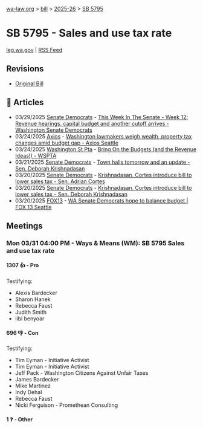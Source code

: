 [wa-law.org](/) > [bill](/bill/) > [2025-26](/bill/2025-26/) > [SB 5795](/bill/2025-26/sb/5795/)

# SB 5795 - Sales and use tax rate
[leg.wa.gov](https://app.leg.wa.gov/billsummary?BillNumber=5795&Year=2025&Initiative=false) | [RSS Feed](./rss.xml)

## Revisions
* [Original Bill](1/)

## 📰 Articles
* 03/29/2025 [Senate Democrats](/org/senate_democrats/) - [This Week In The Senate - Week 12: Revenue hearings, capital budget and another cutoff arrives - Washington Senate Democrats](https://senatedemocrats.wa.gov/blog/2025/03/29/this-week-in-the-senate-week-12-revenue-hearings-capital-budget-and-another-cutoff-arrives/#:~:text=SB%205795)
* 03/24/2025 [Axios](/org/axios/) - [Washington lawmakers weigh wealth, property tax changes amid budget gap - Axios Seattle](https://www.axios.com/local/seattle/2025/03/24/democrats-wealth-property-tax-budget-gap#:~:text=lower)
* 03/24/2025 [Washington St Pta](/org/washington_st_pta/) - [Bring On the Budgets (and the Revenue Ideas!) - WSPTA](https://www.wastatepta.org/bring-on-the-budgets-and-the-revenue-ideas/#:~:text=SB%205795)
* 03/21/2025 [Senate Democrats](/org/senate_democrats/) - [Town halls tomorrow and an update - Sen. Deborah Krishnadasan](https://senatedemocrats.wa.gov/Krishnadasan/2025/03/21/town-halls-tomorrow-and-an-update/#:~:text=5795)
* 03/20/2025 [Senate Democrats](/org/senate_democrats/) - [Krishnadasan, Cortes introduce bill to lower sales tax - Sen. Adrian Cortes](https://senatedemocrats.wa.gov/cortes/2025/03/20/krishnadasan-cortes-introduce-bill-to-lower-sales-tax/#:~:text=5795)
* 03/20/2025 [Senate Democrats](/org/senate_democrats/) - [Krishnadasan, Cortes introduce bill to lower sales tax - Sen. Deborah Krishnadasan](https://senatedemocrats.wa.gov/Krishnadasan/2025/03/20/krishnadasan-cortes-introduce-bill-to-lower-sales-tax/#:~:text=5795)
* 03/20/2025 [FOX13](/org/fox13/) - [WA Senate Democrats hope to balance budget | FOX 13 Seattle](https://www.fox13seattle.com/news/wa-senate-democrats-balance-budget#:~:text=Reducing%20the%20state%20sales%20tax)

## Meetings
### Mon 03/31 04:00 PM - Ways & Means (WM): SB 5795 Sales and use tax rate
#### 1307 👍 - Pro
Testifying:
* Alexis Bardecker
* Sharon Hanek
* Rebecca Faust
* Judith Smith
* libi benyoar

#### 696 👎 - Con
Testifying:
* Tim Eyman - Initiative Activist
* Tim Eyman - Initiative Activist
* Jeff Pack - Washington Citizens Against Unfair Taxes
* James Bardecker
* Mike Martinez
* Indy Dehal
* Rebecca Faust
* Nicki Ferguison - Promethean Consulting

#### 1 ❓ - Other
